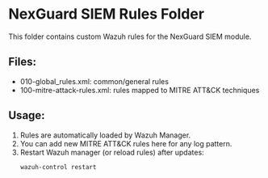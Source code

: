 # NexGuard SIEM Rules Folder

This folder contains custom Wazuh rules for the NexGuard SIEM module.

## Files:

- 010-global_rules.xml: common/general rules
- 100-mitre-attack-rules.xml: rules mapped to MITRE ATT&CK techniques

## Usage:

1. Rules are automatically loaded by Wazuh Manager.
2. You can add new MITRE ATT&CK rules here for any log pattern.
3. Restart Wazuh manager (or reload rules) after updates:
   ```bash
   wazuh-control restart
   ```
